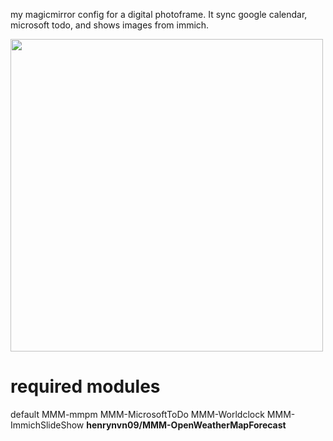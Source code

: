 my magicmirror config for a digital photoframe. It sync google calendar, microsoft todo, and shows images from immich.

<img src="https://github.com/user-attachments/assets/06a367d3-47bb-4454-9f28-7fd8bd04826f" height="500">

# required modules
default
MMM-mmpm 
MMM-MicrosoftToDo
MMM-Worldclock
MMM-ImmichSlideShow 
**henrynvn09/MMM-OpenWeatherMapForecast**

